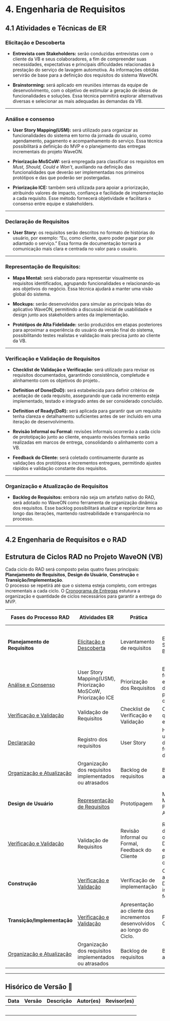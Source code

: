# 4. **Engenharia de Requisitos**

## **4.1 Atividades e Técnicas de ER**

### **Elicitação e Descoberta**
- **Entrevista com Stakeholders:** serão conduzidas entrevistas com o cliente da VB e seus colaboradores, a fim de compreender suas necessidades, expectativas e principais dificuldades relacionadas à prestação do serviço de lavagem automotiva. As informações obtidas servirão de base para a definição dos requisitos do sistema WaveON.

- **Brainstorming:** será aplicado em reuniões internas da equipe de desenvolvimento, com o objetivo de estimular a geração de ideias de funcionalidades e soluções. Essa técnica permitirá explorar alternativas diversas e selecionar as mais adequadas às demandas da VB.

---

### **Análise e consenso**
- **User Story Mapping(USM):** será utilizado para organizar as funcionalidades do sistema em torno da jornada do usuário, como agendamento, pagamento e acompanhamento do serviço. Essa técnica possibilitará a definição do MVP e o planejamento das entregas incrementais do projeto WaveON.

- **Priorização MoSCoW:** será empregada para classificar os requisitos em *Must, Should, Could e Won’t*, auxiliando na definição das funcionalidades que deverão ser implementadas nos primeiros protótipos e das que poderão ser postergadas.

- **Priorização ICE:** também será utilizada para apoiar a priorização, atribuindo valores de impacto, confiança e facilidade de implementação a cada requisito. Esse método fornecerá objetividade e facilitará o consenso entre equipe e stakeholders. 

---

### **Declaração de Requisitos**
- **User Story:** os requisitos serão descritos no formato de histórias do usuário, por exemplo: “Eu, como cliente, quero poder pagar por pix adiantado o serviço.” Essa forma de documentação tornará a comunicação mais clara e centrada no valor para o usuário.

---

### **Representação de Requisitos:**
- **Mapa Mental:** será elaborado para representar visualmente os requisitos identificados, agrupando funcionalidades e relacionando-as aos objetivos do negócio. Essa técnica ajudará a manter uma visão global do sistema.

- **Mockups:** serão desenvolvidos para simular as principais telas do aplicativo WaveON, permitindo a discussão inicial de usabilidade e design junto aos stakeholders antes da implementação.

- **Protótipos de Alta Fidelidade:** serão produzidos em etapas posteriores para aproximar a experiência do usuário da versão final do sistema, possibilitando testes realistas e validação mais precisa junto ao cliente da VB.

---

### **Verificação e Validação de Requisitos**
- **Checklist de Validação e Verificação:** será utilizado para revisar os requisitos documentados, garantindo consistência, completude e alinhamento com os objetivos do projeto..

- **Definition of Done(DoD):** será estabelecida para definir critérios de aceitação de cada requisito, assegurando que cada incremento esteja implementado, testado e integrado antes de ser considerado concluído.

- **Definition of Ready(DoR):** será aplicada para garantir que um requisito tenha clareza e detalhamento suficientes antes de ser incluído em uma iteração de desenvolvimento.

- **Revisão Informal ou Formal:** revisões informais ocorrerão a cada ciclo de prototipação junto ao cliente, enquanto revisões formais serão realizadas em marcos de entrega, consolidando o alinhamento com a VB.

- **Feedback do Cliente:** será coletado continuamente durante as validações dos protótipos e incrementos entregues, permitindo ajustes rápidos e validação constante dos requisitos.

---

### **Organização e Atualização de Requisitos**
- **Backlog de Requisitos:** embora não seja um artefato nativo do RAD, será adotado no WaveON como ferramenta de organização dinâmica dos requisitos. Esse backlog possibilitará atualizar e repriorizar itens ao longo das iterações, mantendo rastreabilidade e transparência no processo.

---

## **4.2 Engenharia de Requisitos e o RAD**

## Estrutura de Ciclos RAD no Projeto WaveON (VB)

Cada ciclo do RAD será composto pelas quatro fases principais: **Planejamento de Requisitos**, **Design do Usuário**, **Construção** e **Transição/Implementação**.  
O processo se repetirá até que o sistema esteja completo, com entregas incrementais a cada ciclo.  O [Cronograma de Entregas](https://mdsreq-fga-unb.github.io/2025.2-T01-WaveOn/visao_produto/cronograma_entregas/) estutura a organização e quantidade de ciclos necessários para garantir a entrega do MVP.

Fases do Processo RAD    | Atividades ER | Prática | Técnica | Resultado Esperado
-------- | ------ | --------- | ----- | ---------
**Planejamento de Requisitos** | [Elicitação e Descoberta](#elicitacao-e-descoberta) | Levantamento de requisitos | Entrevistas com Stakeholders, Brainstorming| Entedimento de problemas, identificação de funcionalidades e lista de necessidades |
 | [Análise e Consenso](#analise-e-consenso) | User Story Mapping(USM), Priorização MoSCoW, Priorização ICE | Priorização dos Requisitos | Escopo e funcionalidades essenciais definidas e priorizadas em comum acordo. | 
| [Verificação e Validação](#verificacao-e-validacao-de-requisitos) | Validação de Requisitos | Checklist de Verificação e Validação | Confirmação de que requisito entrega valor |
 | [Declaração](#declaracao-de-requisitos) | Registro dos requisitos | User Story | Histórias de usuário que detalham as funcionalidades do projeto. |
  | [Organização e Atualização](#organizacao-e-atualizacao-de-requisitos) | Organização dos requisitos implementados ou atrasados | Backlog de requisitos | Backlog atualizado |
**Design de Usuário** | [Representação de Requisitos](#representacao-de-requisitos) | Prototipagem | Mapa Mental, Mockups, Protótipos de Alta Fidelidade | Ciclo iterativo de prototipagem, teste e refinamento.|
 | [Verificação e Validação](#verificacao-e-validacao-de-requisitos) | Validação de Requisitos | Revisão Informal ou Formal, Feedback do Cliente | Ravisão formal do Designer com os Desenvolvedores e validação de prototipagem com o cliente. |
**Construção** | [Verificação e Validação](#verificacao-e-validacao-de-requisitos) | Verificação de implementação | Critérios de aceitação, DoD e DoR, Revisão informal ou formal | Confirmação de que entrega atende requisito | 
**Transição/Implementação** | [Verificação e Validação](#verificacao-e-validacao-de-requisitos) | Apresentação ao cliente dos incrementos desenvolvidos ao longo do Ciclo. | Feedback do Cliente. | Funcionalidades avaliadas com base no retorno dos clientes. |
 | [Organização e Atualização](#organizacao-e-atualizacao-de-requisitos) | Organização dos requisitos implementados ou atrasados | Backlog de requisitos | Backlog atualizado |

---

## **Hisórico de Versão** 🔄

| Data       | Versão | Descrição                                         | Autor(es)        | Revisor(es)     |
|------------|--------|---------------------------------------------------|------------------|-----------------|
|            |        |                                                   |                  |                 |
|            |        |                                                   |                  |                 |
|            |        |                                                   |                  |                 |
|            |        |                                                   |                  |                 |
|            |        |                                                   |                  |                 |

